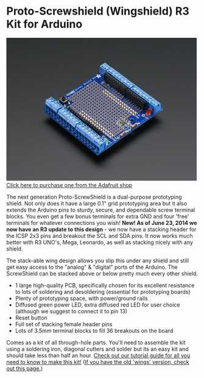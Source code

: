 # Proto-Screwshield (Wingshield) R3 Kit for Arduino

<a href="http://www.adafruit.com/products/196"><img src="assets/board.jpg?raw=true" width="500px"><br/>
Click here to purchase one from the Adafruit shop
</a>

The next generation Proto-ScrewShield is a dual-purpose prototyping shield. Not only does it have a large 0.1" grid prototyping area but it also extends the Arduino pins to sturdy, secure, and dependable screw terminal blocks. You even get a few bonus terminals for extra GND and four 'free' terminals for whatever connections you wish! __New! As of June 23, 2014 we now have an R3 update to this design__ - we now have a stacking header for the ICSP 2x3 pins and breakout the SCL and SDA pins. It now works much better with R3 UNO's, Mega, Leonardo, as well as stacking nicely with any shield.

The stack-able wing design allows you slip this under any shield and still get easy access to the "analog" & "digital" ports of the Arduino. The ScrewShield can be stacked above or below pretty much every other shield.

- 1 large high-quality PCB, specifically chosen for its excellent resistance to lots of soldering and desoldering (essential for prototyping boards)
- Plenty of prototyping space, with power/ground rails
- Diffused green power LED, extra diffused red LED for user choice (although we suggest to connect it to pin 13)
- Reset button
- Full set of stacking female header pins
- Lots of 3.5mm terminal blocks to fill 36 breakouts on the board

Comes as a kit of all through-hole parts. You'll need to assemble the kit using a soldering iron, diagonal cutters and solder but its an easy kit and should take less than half an hour. [Check out our tutorial guide for all you need to know to make this kit!](https://learn.adafruit.com/adafruit-proto-screw-shield) ([If you have the old 'wings' version, check out this page.](http://wingshieldindustries.com/products/screwshield/))
